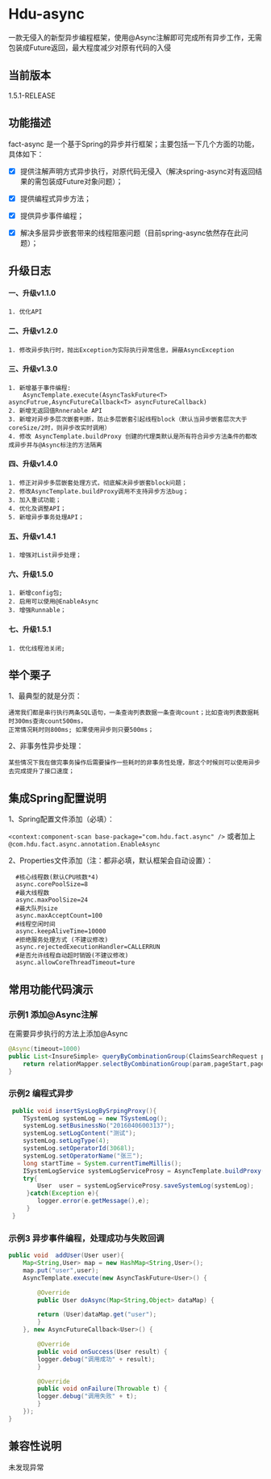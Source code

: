 # **Hdu-async**
一款无侵入的新型异步编程框架，使用@Async注解即可完成所有异步工作，无需包装成Future返回，最大程度减少对原有代码的入侵

## **当前版本**

1.5.1-RELEASE

## **功能描述**

fact-async 是一个基于Spring的异步并行框架；主要包括一下几个方面的功能，具体如下：

- [x] 提供注解声明方式异步执行，对原代码无侵入（解决spring-async对有返回结果的需包装成Future对象问题）；  

- [x] 提供编程式异步方法；  

- [x] 提供异步事件编程；  

- [x] 解决多层异步嵌套带来的线程阻塞问题（目前spring-async依然存在此问题）；  

## **升级日志**

#### 一、升级v1.1.0  
    1. 优化API  

#### 二、升级v1.2.0  
    1. 修改异步执行时，抛出Exception为实际执行异常信息，屏蔽AsyncException    

#### 三、升级v1.3.0  
    1. 新增基于事件编程:    
	    AsyncTemplate.execute(AsyncTaskFuture<T> asyncFutrue,AsyncFutureCallback<T> asyncFutureCallback)
    2. 新增无返回值Rnnerable API  
    3. 新增对异步多层次嵌套判断，防止多层嵌套引起线程block（默认当异步嵌套层次大于coreSize/2时，则异步改实时调用）
    4. 修改 AsyncTemplate.buildProxy 创建的代理类默认是所有符合异步方法条件的都改成异步并与@Async标注的方法隔离      

#### 四、升级v1.4.0  
    1. 修正对异步多层嵌套处理方式，彻底解决异步嵌套block问题；  
    2. 修改AsyncTemplate.buildProxy调用不支持异步方法bug；  
    3. 加入重试功能；  
    4. 优化及调整API；  
    5. 新增异步事务处理API；  

#### 五、升级v1.4.1  
    1. 增强对List异步处理；  

#### 六、升级1.5.0  
    1. 新增config包;  
    2. 启用可以使用@EnableAsync  
    3. 增强Runnable；  

#### 七、升级1.5.1  
    1. 优化线程池关闭;  



## **举个栗子**

1、最典型的就是分页：

	通常我们都是串行执行两条SQL语句，一条查询列表数据一条查询count；比如查询列表数据耗时300ms查询count500ms，
	正常情况耗时则800ms; 如果使用异步则只要500ms；

2、非事务性异步处理：

	某些情况下我在做完事务操作后需要操作一些耗时的非事务性处理，那这个时候则可以使用异步去完成提升了接口速度；


## **集成Spring配置说明**
1、Spring配置文件添加（必填）：

```<context:component-scan base-package="com.hdu.fact.async" />``` 或者加上 ```@com.hdu.fact.async.annotation.EnableAsync```

2、Properties文件添加（注：都非必填，默认框架会自动设置）：
```
  #核心线程数(默认CPU核数*4)
  async.corePoolSize=8
  #最大线程数
  async.maxPoolSize=24
  #最大队列size
  async.maxAcceptCount=100
  #线程空闲时间
  async.keepAliveTime=10000
  #拒绝服务处理方式 (不建议修改)
  async.rejectedExecutionHandler=CALLERRUN
  #是否允许线程自动超时销毁(不建议修改)
  async.allowCoreThreadTimeout=ture
```




## **常用功能代码演示**

### **示例1 添加@Async注解**
在需要异步执行的方法上添加@Async
```java
@Async(timeout=1000)
public List<InsureSimple> queryByCombinationGroup(ClaimsSearchRequest param, int pageNum, int pageSize) {
	return relationMapper.selectByCombinationGroup(param,pageStart,pageSize);
}
```

### **示例2 编程式异步**
```java
 public void insertSysLogBySrpingProxy(){
	TSystemLog systemLog = new TSystemLog();
	systemLog.setBusinessNo("20160406003137");
	systemLog.setLogContent("测试");
	systemLog.setLogType(4);
	systemLog.setOperatorId(3068l);
	systemLog.setOperatorName("张三");
	long startTime = System.currentTimeMillis();
	ISystemLogService systemLogServiceProsy = AsyncTemplate.buildProxy(systemLogService,1080);
	try{
	    User  user = systemLogServiceProsy.saveSystemLog(systemLog);
     }catch(Exception e){
	    logger.error(e.getMessage(),e);
     }
 }
```

### **示例3 异步事件编程，处理成功与失败回调**
```java
public void  addUser(User user){
	Map<String,User> map = new HashMap<String,User>();
	map.put("user",user);
	AsyncTemplate.execute(new AsyncTaskFuture<User>() {

	    @Override
	    public User doAsync(Map<String,Object> dataMap) {

		return (User)dataMap.get("user");
	    }
	}, new AsyncFutureCallback<User>() {

	    @Override
	    public void onSuccess(User result) {
		logger.debug("调用成功" + result);
	    }

	    @Override
	    public void onFailure(Throwable t) {
		logger.debug("调用失败" + t);
	    }
	});
}
```

## **兼容性说明**

未发现异常
